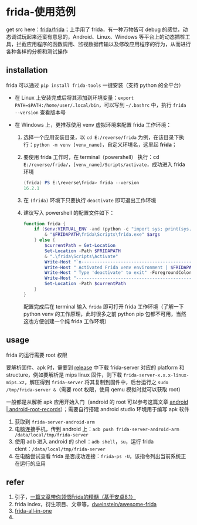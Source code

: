 # frida-使用范例

get src here：[frida/frida](https://github.com/frida/frida.git)；上手用了 frida，有一种万物皆可 debug 的感觉，动态调试玩起来还蛮有意思的，Android、Linux、Windows 等平台上的动态插桩工具，拦截应用程序的函数调用、监视数据传输以及修改应用程序的行为，从而进行各种各样的分析和测试操作

## installation

frida 可以通过 `pip install frida-tools` 一键安装（支持 python 的全平台）

-   在 Linux 上安装完成后将其添加到环境变量：`export PATH=$PATH:/home/user/.local/bin`，可以写到 `~/.bashrc` 中，执行 `frida --version` 查看版本号

-   在 Windows 上，更推荐使用 venv 虚拟环境来配置 frida 工作环境：

    1.   选择一个应用安装目录，以 `cd E:/reverse/frida` 为例，在该目录下执行：`python -m venv [venv_name]`，自定义环境名，这里起 **frida**；

    2.   要使用 frida 工作时，在 terminal（powershell） 执行：cd `E:/reverse/frida/`，`[venv_name]/Scripts/activate`，成功进入 frida 环境

         ```powershell
         (frida) PS E:\reverse\frida> frida --version
         16.2.1
         ```

    3.   在 `(frida)` 环境下只要执行 `deactivate` 即可退出工作环境

    4.   建议写入 powershell 的配置文件如下：

         ```powershell
         function frida {
             if ($env:VIRTUAL_ENV -and (python -c "import sys; print(sys.prefix == sys.base_prefix)")) {
                 & "$FRIDAPATH\frida\Scripts\frida.exe" $args
             } else {
                 $currentPath = Get-Location
                 Set-Location -Path $FRIDAPATH
                 & ".\frida\Scripts\Activate"
                 Write-Host "`n------------------------------------------------" -ForegroundColor Yellow
                 Write-Host " Activated Frida venv environment | $FRIDAPATH" -ForegroundColor Yellow
                 Write-Host " Type 'deactivate' to exit" -ForegroundColor Yellow
                 Write-Host "------------------------------------------------`n" -ForegroundColor Yellow
                 Set-Location -Path $currentPath
             }
         }
         ```
         
         配置完成后在 terminal 输入 `frida` 即可打开 frida 工作环境（了解一下 python venv 的工作原理，此时很多之前 python pip 包都不可用，当然这也方便创建一个纯 frida 工作环境）

## usage

frida 的运行需要 root 权限

要解析固件、apk 时，需要到 [release](https://github.com/frida/frida/releases/) 中下载 frida-server 对应的 platform 和 structure，例如要解析是 mips linux 固件，则下载 `frida-server-x.x.x-linux-mips.xz`，解压得到 `frida-server` 将其复制到固件中，后台运行之 `sudo /tmp/frida-server &`（需要 root 权限，使用 qemu 模拟时就可以获取 root）

一般都是从解析 apk 应用开始入门（android 的 root 可以参考这篇文章 [android | android-root-records](https://www.majo.im/index.php/wkyuu/258.html)）；需要自行搭建 android studio 环境用于编写 apk 软件

1.   获取到 `frida-server-android-arm`
2.   电脑连接手机，传到 android 上：`adb push frida-server-android-arm /data/local/tmp/frida-server`
3.   使用 adb 进入 android 的 shell：`adb shell`，`su`，运行 frida clent：`/data/local/tmp/frida-server`
4.   在电脑尝试查看 frida 是否成功连接：`frida-ps -U`，该指令列出当前系统正在运行的应用

## refer

1.   引子，[一篇文章带你领悟Frida的精髓（基于安卓8.1）](https://www.freebuf.com/articles/system/190565.html)
2.   frida index，衍生项目、文章等，[dweinstein/awesome-frida](https://github.com/dweinstein/awesome-frida.git)
3.   [frida-all-in-one](https://github.com/hookmaster/frida-all-in-one.git)
4.   